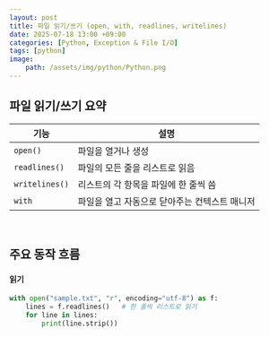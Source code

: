 ```yaml
---
layout: post
title: 파일 읽기/쓰기 (open, with, readlines, writelines)
date: 2025-07-18 13:00 +09:00
categories: [Python, Exception & File I/O]
tags: [python]
image:
    path: /assets/img/python/Python.png
---
```


## 파일 읽기/쓰기 요약

| 기능             | 설명                        |
| -------------- | ------------------------- |
| `open()`       | 파일을 열거나 생성                |
| `readlines()`  | 파일의 모든 줄을 리스트로 읽음         |
| `writelines()` | 리스트의 각 항목을 파일에 한 줄씩 씀     |
| `with`         | 파일을 열고 자동으로 닫아주는 컨텍스트 매니저 |

<br>

## 주요 동작 흐름

#### 읽기

```python
with open("sample.txt", "r", encoding="utf-8") as f:
    lines = f.readlines()   # 한 줄씩 리스트로 읽기
    for line in lines:
        print(line.strip())
```

<br>